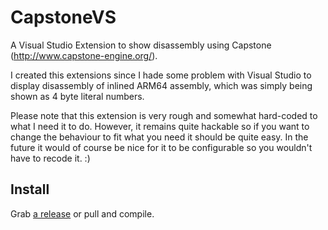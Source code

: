 # CapstoneVS
A Visual Studio Extension to show disassembly using Capstone (http://www.capstone-engine.org/).

I created this extensions since I hade some problem with Visual Studio to display disassembly of
inlined ARM64 assembly, which was simply being shown as 4 byte literal numbers.

Please note that this extension is very rough and somewhat hard-coded to what I need it to do.
However, it remains quite hackable so if you want to change the behaviour to fit what you need
it should be quite easy. In the future it would of course be nice for it to be configurable
so you wouldn't have to recode it. :)

## Install

Grab [a release](https://github.com/mollstam/CapstoneVS/releases) or pull and compile.

